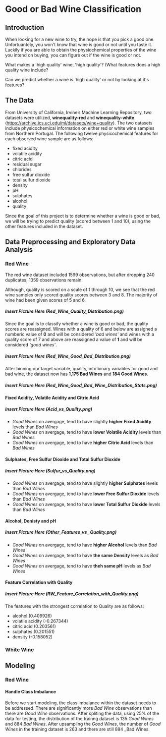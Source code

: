 # Good or Bad Wine Classification

## Introduction

When looking for a new wine to try, the hope is that you pick a good one. Unfortuantely, you won't know that wine is good or not until you taste it. Luckily if you are able to obtain the physiochemical properties of the wine you intend on buying, you can figure out if the wine is good or not.

What makes a 'high quality' wine, 'high quality'? (What features does a high quality wine include?

Can we predict whether a wine is 'high quality' or not by looking at it's features?

## The Data

From University of California, Irvine’s Machine Learning Repository, two datasets were utilized, __winequality-red__ and __winequality-white__ (https://archive.ics.uci.edu/ml/datasets/wine+quality). The two datasets include physicochemical information  on either red or white wine samples from Northern Portugal. The following twelve physicochemical features for each observed wine sample are as follows:

 - fixed acidity
 - volatile acidity
 - citric acid
 - residual sugar
 - chlorides
 - free sulfur dioxide
 - total sulfur dioxide
 - density
 - pH
 - sulphates
 - alcohol
 - quality

Since the goal of this project is to determine whether a wine is good or bad, we will be trying to predict quality (scored between 1 and 10), using the other features included in the dataset.

## Data Preprocessing and Exploratory Data Analysis

### Red Wine

The red wine dataset included 1599 observations, but after dropping 240 duplicates, 1359 observations remain.

Although, quality is scored on a scale of 1 through 10, we see that the red wine samples only scored quality scores between 3 and 8. The majority of wine had been given scores of 5 and 6.

##### Insert Picture Here (Red_Wine_Quality_Distribution.png)

Since the goal is to classify whether a wine is good or bad, the quality scores are reassigned. Wines  with a quality of 6 and below are assigned a numberic value of __0__ and will be considered _'bad wines'_ and wines with a quality score of 7 and above are reassigned a value of __1__ and will be considered _'good wines'_.

##### Insert Picture Here (Red_Wine_Good_Bad_Distribution.png)

After binning our target variable, quality, into binary variables for good and bad wine, the dataset now has __1,175 Bad Wines__ and __184 Good Wines__.

##### Insert Picture Here (Red_Wine_Good_Bad_Wine_Distribution_Stats.png)

#### Fixed Acidity, Volatile Acidity and Citric Acid

##### Insert Picture Here (Acid_vs_Quality.png)

 - _Good Wines_ on avergage, tend to have slightly __higher Fixed Acidity__ levels than _Bad Wines_
 - _Good Wines_ on avergage, tend to have __lower Volatile Acidity__ levels than _Bad Wines_
 - _Good Wines_ on avergage, tend to have __higher Citric Acid__ levels than _Bad Wines_

#### Sulphates, Free Sulfur Dioxide and Total Sulfur Dioxide

##### Insert Picture Here (Sulfur_vs_Quality.png)

 - _Good Wines_ on avergage, tend to have slightly __higher Sulphates__ levels than _Bad Wines_
 - _Good Wines_ on avergage, tend to have __lower Free Sulfur Dioxide__ levels than _Bad Wines_
 - _Good Wines_ on avergage, tend to have __lower Total Sulfur Dioxide__ levels than _Bad Wines_
 
 #### Alcohol, Denisty and pH
 
 ##### Insert Picture Here (Other_Features_vs_ Quality.png)

 - _Good Wines_ on avergage, tend to have __higher Alcohol__ levels than _Bad Wines_
 - _Good Wines_ on avergage, tend to have __the same Density__ levels as _Bad Wines_
 - _Good Wines_ on avergage, tend to have __theh same pH__ levels as _Bad Wines_
 
 #### Feature Correlation with Quality
 
 ##### Insert Picture Here (RW_Feature_Correlation_with_Quality.png)
 
 The features with the strongest correlation to Quality are as follows:
 
 - alcohol (0.409926)
 - volatile acidity (-0.267344)
 - citric acid (0.203561)
 - sulphates (0.201551)
 - density (-0.158052)
 
 ### White Wine
 
 ## Modeling 
 
 ### Red Wine
 
 #### Handle Class Imbalance
 
 Before we start modeling, the class imbalance within the dataset needs to be addressed. There are significantly more _Bad Wine_ observations than there are _Good Wine_ observations. After spliting the data, using 25% of the data for testing, the distribution of the trainng dataset is 135 _Good Wines_ and 884 _Bad Wines_. After upsampling the _Good Wines_, the number of _Good Wines_ in the training dataset is 263 and there are still 884 _Bad Wines.  

  
  
 
 